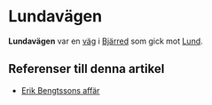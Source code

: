 # Lundavägen

**Lundavägen** var en [väg](väg) i [Bjärred](bjärred) som gick mot [Lund](lund).

## Referenser till denna artikel

* [Erik Bengtssons affär](erik%20bengtssons%20affär)
